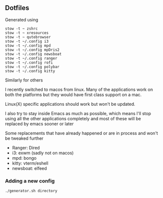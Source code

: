 Dotfiles
--------
Generated using

```
stow -t ~ zshrc
stow -t ~ xresources
stow -t ~ qutebrowser
stow -t ~/.config i3
stow -t ~/.config mpd
stow -t ~/.config mpDris2
stow -t ~/.config newsboat
stow -t ~/.config ranger
stow -t ~/.config rofi
stow -t ~/.config polybar
stow -t ~/.config kitty
```
Similarly for others

I recently switched to macos from linux. Many of the applications work on both the platforms but they would have first class support on a mac.

Linux(X) specific applications should work but won't be updated.

I also try to stay inside Emacs as much as possible, which means I'll stop using all the other applications completely and most of these will be replaced by emacs sooner or later

Some replacements that have already happened or are in process and won't be tweaked further
- Ranger: Dired
- i3: exwm (sadly not on macos)
- mpd: bongo
- kitty: vterm/eshell
- newsboat: elfeed

### Adding a new config
`./generator.sh directory`
